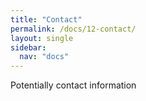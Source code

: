 ```yaml
---
title: "Contact"
permalink: /docs/12-contact/
layout: single
sidebar:
  nav: "docs"
---
```


Potentially contact information